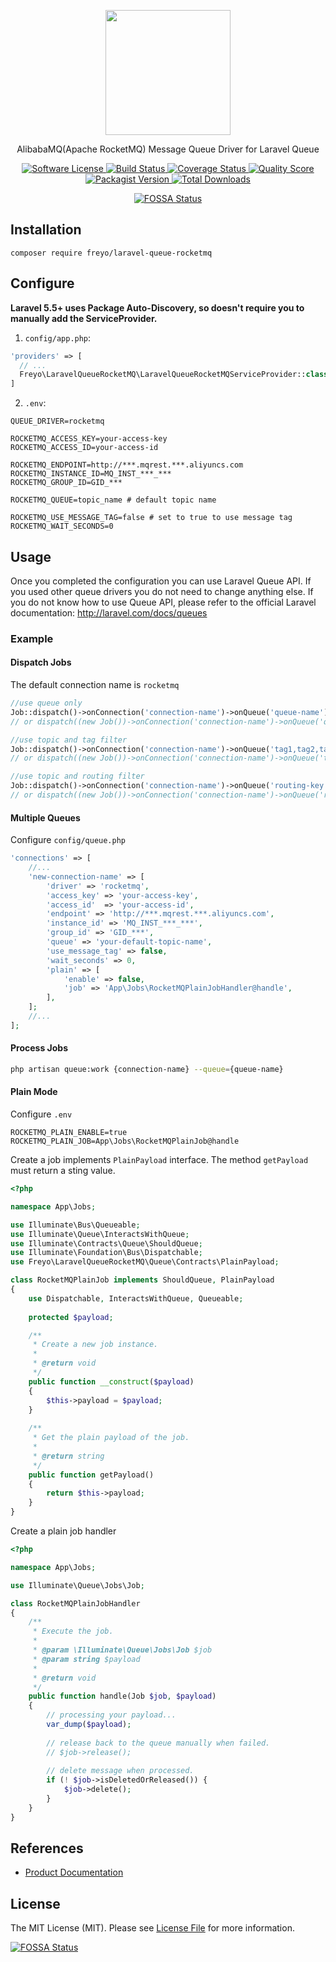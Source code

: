 <div>
  <p align="center">
    <image src="https://img.alicdn.com/tfs/TB1DThKRXXXXXa.XpXXXXXXXXXX-200-200.png" width="200" height="200">
  </p>
  <p align="center">AlibabaMQ(Apache RocketMQ) Message Queue Driver for Laravel Queue</p>
  <p align="center">
    <a href="LICENSE">
      <image src="https://img.shields.io/badge/license-MIT-brightgreen.svg?style=flat-square" alt="Software License">
    </a>
    <a href="https://travis-ci.org/freyo/laravel-queue-rocketmq">
      <image src="https://img.shields.io/travis/freyo/laravel-queue-rocketmq/master.svg?style=flat-square" alt="Build Status">
    </a>
    <a href="https://scrutinizer-ci.com/g/freyo/laravel-queue-rocketmq">
      <image src="https://img.shields.io/scrutinizer/coverage/g/freyo/laravel-queue-rocketmq.svg?style=flat-square" alt="Coverage Status">
    </a>
    <a href="https://scrutinizer-ci.com/g/freyo/laravel-queue-rocketmq">
      <image src="https://img.shields.io/scrutinizer/g/freyo/laravel-queue-rocketmq.svg?style=flat-square" alt="Quality Score">
    </a>
    <a href="https://packagist.org/packages/freyo/laravel-queue-rocketmq">
      <image src="https://img.shields.io/packagist/v/freyo/laravel-queue-rocketmq.svg?style=flat-square" alt="Packagist Version">
    </a>
    <a href="https://packagist.org/packages/freyo/laravel-queue-rocketmq">
      <image src="https://img.shields.io/packagist/dt/freyo/laravel-queue-rocketmq.svg?style=flat-square" alt="Total Downloads">
    </a>
  </p>
  <p align="center">
    <a href="https://app.fossa.io/projects/git%2Bgithub.com%2Ffreyo%2Flaravel-queue-rocketmq?ref=badge_small">
      <img src="https://app.fossa.io/api/projects/git%2Bgithub.com%2Ffreyo%2Flaravel-queue-rocketmq.svg?type=small" alt="FOSSA Status">
    </a>
  </p>
</div>

## Installation

  ```shell
  composer require freyo/laravel-queue-rocketmq
  ```

## Configure

**Laravel 5.5+ uses Package Auto-Discovery, so doesn't require you to manually add the ServiceProvider.**

1. `config/app.php`:

  ```php
  'providers' => [
    // ...
    Freyo\LaravelQueueRocketMQ\LaravelQueueRocketMQServiceProvider::class,
  ]
  ```
  
2. `.env`:

  ```
  QUEUE_DRIVER=rocketmq
  
  ROCKETMQ_ACCESS_KEY=your-access-key
  ROCKETMQ_ACCESS_ID=your-access-id
  
  ROCKETMQ_ENDPOINT=http://***.mqrest.***.aliyuncs.com
  ROCKETMQ_INSTANCE_ID=MQ_INST_***_***
  ROCKETMQ_GROUP_ID=GID_***
  
  ROCKETMQ_QUEUE=topic_name # default topic name
  
  ROCKETMQ_USE_MESSAGE_TAG=false # set to true to use message tag
  ROCKETMQ_WAIT_SECONDS=0
  ```

## Usage

Once you completed the configuration you can use Laravel Queue API. If you used other queue drivers you do not need to change anything else. If you do not know how to use Queue API, please refer to the official Laravel documentation: http://laravel.com/docs/queues

### Example

#### Dispatch Jobs

The default connection name is `rocketmq`

  ```php
  //use queue only
  Job::dispatch()->onConnection('connection-name')->onQueue('queue-name');
  // or dispatch((new Job())->onConnection('connection-name')->onQueue('queue-name'))
  
  //use topic and tag filter
  Job::dispatch()->onConnection('connection-name')->onQueue('tag1,tag2,tag3');
  // or dispatch((new Job())->onConnection('connection-name')->onQueue('tag1,tag2,tag3'))
  
  //use topic and routing filter
  Job::dispatch()->onConnection('connection-name')->onQueue('routing-key');
  // or dispatch((new Job())->onConnection('connection-name')->onQueue('routing-key'))
  ```

#### Multiple Queues

Configure `config/queue.php`

```php
'connections' => [
    //...
    'new-connection-name' => [
        'driver' => 'rocketmq',
        'access_key' => 'your-access-key',
        'access_id'  => 'your-access-id',
        'endpoint' => 'http://***.mqrest.***.aliyuncs.com',
        'instance_id' => 'MQ_INST_***_***',
        'group_id' => 'GID_***',
        'queue' => 'your-default-topic-name',
        'use_message_tag' => false,
        'wait_seconds' => 0,
        'plain' => [
            'enable' => false,
            'job' => 'App\Jobs\RocketMQPlainJobHandler@handle',
        ],
    ];
    //...
];
```

#### Process Jobs

```bash
php artisan queue:work {connection-name} --queue={queue-name}
```

#### Plain Mode

Configure `.env`

```
ROCKETMQ_PLAIN_ENABLE=true
ROCKETMQ_PLAIN_JOB=App\Jobs\RocketMQPlainJob@handle
```

Create a job implements `PlainPayload` interface. The method `getPayload` must return a sting value.

```php
<?php

namespace App\Jobs;

use Illuminate\Bus\Queueable;
use Illuminate\Queue\InteractsWithQueue;
use Illuminate\Contracts\Queue\ShouldQueue;
use Illuminate\Foundation\Bus\Dispatchable;
use Freyo\LaravelQueueRocketMQ\Queue\Contracts\PlainPayload;

class RocketMQPlainJob implements ShouldQueue, PlainPayload
{
    use Dispatchable, InteractsWithQueue, Queueable;
    
    protected $payload;

    /**
     * Create a new job instance.
     *
     * @return void
     */
    public function __construct($payload)
    {
        $this->payload = $payload;
    }
    
    /**
     * Get the plain payload of the job.
     *
     * @return string
     */
    public function getPayload()
    {
        return $this->payload;
    }
}
```

Create a plain job handler

```php
<?php

namespace App\Jobs;

use Illuminate\Queue\Jobs\Job;

class RocketMQPlainJobHandler
{
    /**
     * Execute the job.
     * 
     * @param \Illuminate\Queue\Jobs\Job $job
     * @param string $payload
     * 
     * @return void
     */
    public function handle(Job $job, $payload)
    {
        // processing your payload...
        var_dump($payload);
        
        // release back to the queue manually when failed.
        // $job->release();
        
        // delete message when processed.
        if (! $job->isDeletedOrReleased()) {
            $job->delete();
        }        
    }
}
```

## References

- [Product Documentation](https://www.alibabacloud.com/product/mq)

## License

The MIT License (MIT). Please see [License File](LICENSE) for more information.

[![FOSSA Status](https://app.fossa.io/api/projects/git%2Bgithub.com%2Ffreyo%2Flaravel-queue-rocketmq.svg?type=large)](https://app.fossa.io/projects/git%2Bgithub.com%2Ffreyo%2Flaravel-queue-rocketmq?ref=badge_large)

